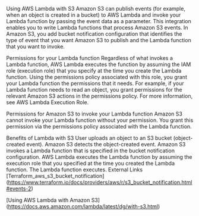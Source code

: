 Using AWS Lambda with S3
Amazon S3 can publish events (for example, when an object is created in a bucket) to AWS Lambda and invoke your Lambda function by passing the event data as a parameter. This integration enables you to write Lambda functions that process Amazon S3 events. In Amazon S3, you add bucket notification configuration that identifies the type of event that you want Amazon S3 to publish and the Lambda function that you want to invoke.

Permissions for your Lambda function
Regardless of what invokes a Lambda function, AWS Lambda executes the function by assuming the IAM role (execution role) that you specify at the time you create the Lambda function. Using the permissions policy associated with this role, you grant your Lambda function the permissions that it needs. For example, if your Lambda function needs to read an object, you grant permissions for the relevant Amazon S3 actions in the permissions policy. For more information, see AWS Lambda Execution Role.

Permissions for Amazon S3 to invoke your Lambda function
Amazon S3 cannot invoke your Lambda function without your permission. You grant this permission via the permissions policy associated with the Lambda function.

Benefits of Lambda with S3
User uploads an object to an S3 bucket (object-created event).
Amazon S3 detects the object-created event.
Amazon S3 invokes a Lambda function that is specified in the bucket notification configuration.
AWS Lambda executes the Lambda function by assuming the execution role that you specified at the time you created the Lambda function.
The Lambda function executes.
External Links
[Terraform_aws_s3_bucket_notification] (https://www.terraform.io/docs/providers/aws/r/s3_bucket_notification.html#events-2)

[Using AWS Lambda with Amazon S3] (https://docs.aws.amazon.com/lambda/latest/dg/with-s3.html)
